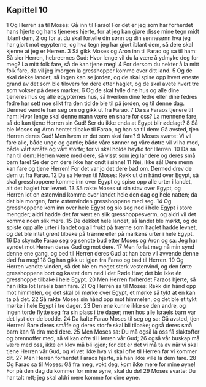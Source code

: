 ## Kapittel 10

1 Og Herren sa til Moses: Gå inn til Farao! For det er jeg som har forherdet hans hjerte og hans tjeneres hjerte, for at jeg kan gjøre disse mine tegn midt iblant dem,
2 og for at du skal fortelle din sønn og din sønnesønn hva jeg har gjort mot egypterne, og hva tegn jeg har gjort iblant dem, så dere skal kjenne at jeg er Herren.
3 Så gikk Moses og Aron inn til Farao og sa til ham: Så sier Herren, hebreernes Gud: Hvor lenge vil du la være å ydmyke deg for meg? La mitt folk fare, så de kan tjene meg!
4 For dersom du nekter å la mitt folk fare, da vil jeg imorgen la gresshopper komme over ditt land.
5 Og de skal dekke landet, så ingen kan se jorden, og de skal spise opp hvert eneste grand av det som ble tilovers for dere etter haglet, og de skal avete hvert tre som vokser på deres marker.
6 Og de skal fylle dine hus og alle dine tjeneres hus og alle egypternes hus, så hverken dine fedre eller dine fedres fedre har sett noe slikt fra den tid de ble til på jorden, og til denne dag. Dermed vendte han seg om og gikk ut fra Farao.
7 Da sa Faraos tjenere til ham: Hvor lenge skal denne mann være en snare for oss? La mennene fare, så de kan tjene Herren sin Gud! Ser du ikke enda at Egypt blir ødelagt?
8 Så ble Moses og Aron hentet tilbake til Farao, og han sa til dem: Gå avsted, tjen Herren deres Gud! Men hvem er det som skal fare?
9 Moses svarte: Vi vil fare alle, både unge og gamle; både våre sønner og våre døtre vil vi ha med, både vårt småfe og vårt storfe; for vi skal holde høytid for Herren.
10 Da sa han til dem: Herren være med dere, så visst som jeg lar dere og deres små barn fare! Se der om dere ikke har ondt i sinne!
11 Nei, ikke så! Dere menn kan fare og tjene Herren! For det var jo det dere bad om. Dermed drev de dem ut fra Farao.
12 Da sa Herren til Moses: Rekk ut din hånd over Egypt, så skal gresshoppene komme inn over Egypt og spise opp alle urter i landet, alt det haglet har levnet.
13 Så rakte Moses ut sin stav over Egypt, og Herren lot en østenvind komme over landet hele den dag og hele natten; da det ble morgen, førte østenvinden gresshoppene med seg.
14 Og gresshoppene kom inn over hele Egypt og slo seg ned i hele Egypt i store mengder; aldri hadde det før vært en slik gresshoppesverm, og aldri vil det komme noen slik mere.
15 De dekket hele landet, så landet ble mørkt, og de spiste opp alle urter i landet og all frukt på trærne som haglet hadde levnet, og det ble intet grønt tilbake på trærne eller på markens urter i hele Egypt.
16 Da skyndte Farao seg og sendte bud etter Moses og Aron og sa: Jeg har syndet mot Herren deres Gud og mot dere.
17 Men forlat meg nå min synd denne ene gang, og bed til Herren deres Gud at han bare vil avvende denne død fra meg!
18 Og han gikk ut igjen fra Farao og bad til Herren.
19 Og Herren vendte vinden, så det ble en meget sterk vestenvind, og den førte gresshoppene bort og kastet dem ned i det Røde Hav; det ble ikke én gresshoppe tilbake i hele Egypt.
20 Men Herren forherdet Faraos hjerte, så han ikke lot Israels barn fare.
21 Og Herren sa til Moses: Rekk din hånd opp mot himmelen, og det skal bli mørke over Egypt, et mørke så tykt at en kan ta på det.
22 Så rakte Moses sin hånd opp mot himmelen, og det ble et tykt mørke i hele Egypt i tre dager.
23 Den ene kunne ikke se den andre, og ingen torde flytte seg fra sin plass i tre dager; men hos alle Israels barn var det lyst der de bodde.
24 Da kalte Farao Moses til seg og sa: Gå avsted, tjen Herren! Bare deres småfe og deres storfe skal bli tilbake; også deres små barn kan få dra med dere.
25 Men Moses sa: Du må også la oss få slaktoffer og brennoffer med, så vi kan ofre til Herren vår Gud;
26 også vår buskap må være med oss, ikke en klov må bli igjen; for det er det vi må ta av når vi skal tjene Herren vår Gud, og vi vet ikke hva vi skal ofre til Herren før vi kommer dit.
27 Men Herren forherdet Faraos hjerte, så han ikke ville la dem fare.
28 Og Farao sa til Moses: Gå fra meg, vokt deg, kom ikke mere for mine øyne! For på den dag du kommer for mine øyne, skal du dø!
29 Moses svarte: Du har talt rett; jeg skal aldri mere komme for dine øyne.
